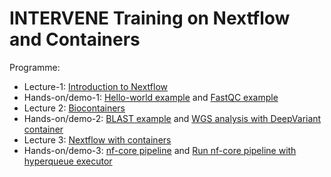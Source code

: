 # INTERVENE Training on Nextflow and Containers


Programme:
- Lecture-1: [Introduction to Nextflow](./Introduction_workflows.pdf)
- Hands-on/demo-1: [Hello-world example](https://yetulaxman.github.io/containers-workflows/hands-on/day4/hello-world-nextflow.html) and [FastQC example](https://yetulaxman.github.io/containers-workflows/hands-on/day4/fastqc_nextflow.html)
- Lecture 2: [Biocontainers](./Biocontainers.pdf)
- Hands-on/demo-2: [BLAST example](https://yetulaxman.github.io/containers-workflows/hands-on/day2/blast.html) and [WGS analysis with DeepVariant container](https://yetulaxman.github.io/containers-workflows/hands-on/day2/deepvariant.html)
- Lecture 3: [Nextflow with containers](./Nextflow_singularity_containers.pdf)
- Hands-on/demo-3: [nf-core pipeline](https://yetulaxman.github.io/containers-workflows/hands-on/day4/nf-core.html) and [Run nf-core pipeline with hyperqueue executor](https://yetulaxman.github.io/containers-workflows/hands-on/day4/nf-core-hyperqueue.html)

